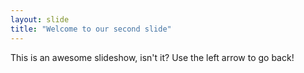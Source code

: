 ```yaml
---
layout: slide
title: "Welcome to our second slide"
---
```

This is an awesome slideshow, isn't it?
Use the left arrow to go back!
